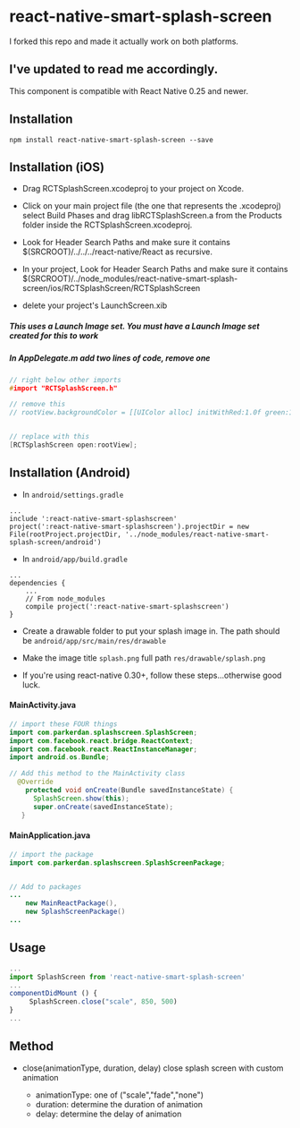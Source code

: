 # react-native-smart-splash-screen

I forked this repo and made it actually work on both platforms.

## I've updated to read me accordingly.


This component is compatible with React Native 0.25 and newer.


## Installation

```
npm install react-native-smart-splash-screen --save
```

## Installation (iOS)

* Drag RCTSplashScreen.xcodeproj to your project on Xcode.

* Click on your main project file (the one that represents the .xcodeproj) select Build Phases and drag libRCTSplashScreen.a from the Products folder inside the RCTSplashScreen.xcodeproj.

* Look for Header Search Paths and make sure it contains $(SRCROOT)/../../../react-native/React as recursive.

* In your project, Look for Header Search Paths and make sure it contains $(SRCROOT)/../node_modules/react-native-smart-splash-screen/ios/RCTSplashScreen/RCTSplashScreen

* delete your project's LaunchScreen.xib

##### This uses a Launch Image set.  You must have a Launch Image set created for this to work

##### In AppDelegate.m add two lines of code, remove one

```c
// right below other imports
#import "RCTSplashScreen.h"

// remove this
// rootView.backgroundColor = [[UIColor alloc] initWithRed:1.0f green:1.0f blue:1.0f alpha:1];


// replace with this
[RCTSplashScreen open:rootView];


```


## Installation (Android)

* In `android/settings.gradle`

```
...
include ':react-native-smart-splashscreen'
project(':react-native-smart-splashscreen').projectDir = new File(rootProject.projectDir, '../node_modules/react-native-smart-splash-screen/android')
```

* In `android/app/build.gradle`

```
...
dependencies {
    ...
    // From node_modules
    compile project(':react-native-smart-splashscreen')
}
```

* Create a drawable folder to put your splash image in.  The path should be `android/app/src/main/res/drawable`

* Make the image title `splash.png` full path `res/drawable/splash.png`


* If you're using react-native 0.30+, follow these steps...otherwise good luck.


#### MainActivity.java

```java
// import these FOUR things
import com.parkerdan.splashscreen.SplashScreen;
import com.facebook.react.bridge.ReactContext;
import com.facebook.react.ReactInstanceManager;
import android.os.Bundle;

// Add this method to the MainActivity class
  @Override
    protected void onCreate(Bundle savedInstanceState) {
      SplashScreen.show(this);
      super.onCreate(savedInstanceState);
   }


```

#### MainApplication.java

```java
// import the package
import com.parkerdan.splashscreen.SplashScreenPackage;


// Add to packages
...
    new MainReactPackage(),
    new SplashScreenPackage()
...

```



## Usage

```js
...
import SplashScreen from 'react-native-smart-splash-screen'
...
componentDidMount () {
     SplashScreen.close("scale", 850, 500)
}
...

```

## Method

* close(animationType, duration, delay)
  close splash screen with custom animation

  * animationType: one of ("scale","fade","none")
  * duration: determine the duration of animation
  * delay: determine the delay of animation

